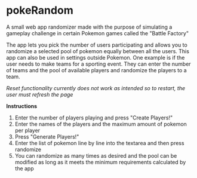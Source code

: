 # pokeRandom
A small web app randomizer made with the purpose of simulating a gameplay challenge in certain Pokemon games called the "Battle Factory"

The app lets you pick the number of users participating and allows you to randomize a selected pool of pokemon equally between all the users. This app can also be used in settings outside Pokemon. One example is if the user needs to make teams for a sporting event. They can enter the number of teams and the pool of available players and randomize the players to a team.

*Reset functionality currently does not work as intended so to restart, the user must refresh the page*

**Instructions**
1. Enter the number of players playing and press "Create Players!"
2. Enter the names of the players and the maximum amount of pokemon per player
3. Press "Generate Players!" 
4. Enter the list of pokemon line by line into the textarea and then press randomize
5. You can randomize as many times as desired and the pool can be modified as long as it meets the minimum requirements calculated by the app
